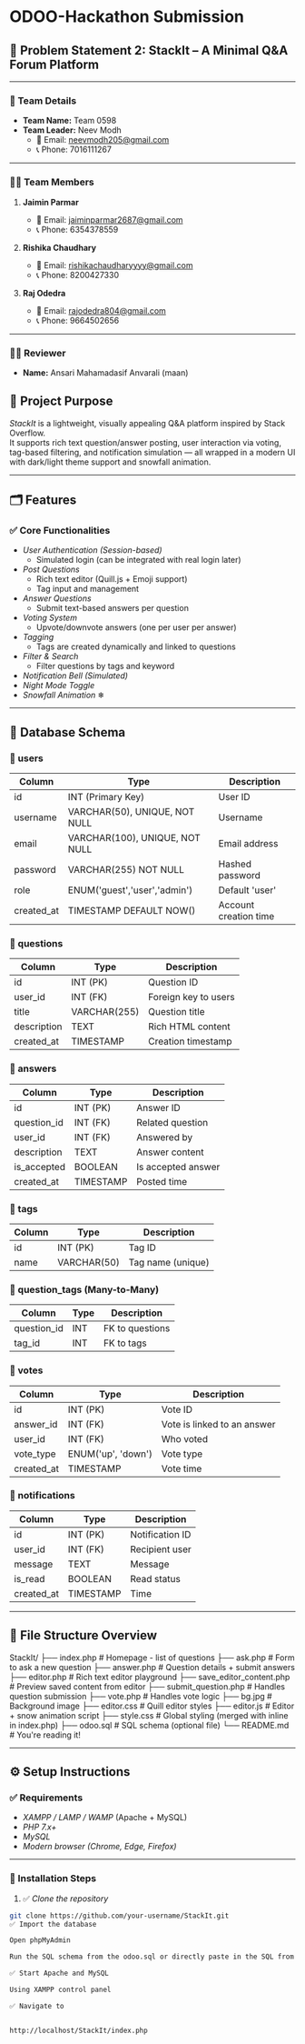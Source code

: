 # ODOO-Hackathon Submission

## 🚀 Problem Statement 2: StackIt – A Minimal Q&A Forum Platform

---

### 👥 Team Details

- **Team Name:** Team 0598  
- **Team Leader:** Neev Modh  
  - 📧 Email: neevmodh205@gmail.com  
  - 📞 Phone: 7016111267

---

### 👨‍💻 Team Members

1. **Jaimin Parmar**  
   - 📧 Email: jaiminparmar2687@gmail.com  
   - 📞 Phone: 6354378559

2. **Rishika Chaudhary**  
   - 📧 Email: rishikachaudharyyyy@gmail.com  
   - 📞 Phone: 8200427330

3. **Raj Odedra**  
   - 📧 Email: rajodedra804@gmail.com  
   - 📞 Phone: 9664502656

---

### 🧑‍⚖️ Reviewer
- **Name:** Ansari Mahamadasif Anvarali (maan)

## 🚀 Project Purpose

*StackIt* is a lightweight, visually appealing Q&A platform inspired by Stack Overflow.  
It supports rich text question/answer posting, user interaction via voting, tag-based filtering, and notification simulation — all wrapped in a modern UI with dark/light theme support and snowfall animation.

---

## 🗂 Features

### ✅ Core Functionalities
- *User Authentication (Session-based)*
  - Simulated login (can be integrated with real login later)
- *Post Questions*
  - Rich text editor (Quill.js + Emoji support)
  - Tag input and management
- *Answer Questions*
  - Submit text-based answers per question
- *Voting System*
  - Upvote/downvote answers (one per user per answer)
- *Tagging*
  - Tags are created dynamically and linked to questions
- *Filter & Search*
  - Filter questions by tags and keyword
- *Notification Bell (Simulated)*
- *Night Mode Toggle*
- *Snowfall Animation* ❄

---

## 💾 Database Schema

### 📌 users
| Column      | Type                       | Description                  |
|-------------|----------------------------|------------------------------|
| id          | INT (Primary Key)          | User ID                      |
| username    | VARCHAR(50), UNIQUE, NOT NULL | Username                  |
| email       | VARCHAR(100), UNIQUE, NOT NULL | Email address             |
| password    | VARCHAR(255) NOT NULL      | Hashed password              |
| role        | ENUM('guest','user','admin') | Default 'user'          |
| created_at  | TIMESTAMP DEFAULT NOW()    | Account creation time        |

### 📌 questions
| Column      | Type          | Description                        |
|-------------|---------------|------------------------------------|
| id          | INT (PK)      | Question ID                        |
| user_id     | INT (FK)      | Foreign key to users               |
| title       | VARCHAR(255)  | Question title                     |
| description | TEXT          | Rich HTML content                  |
| created_at  | TIMESTAMP     | Creation timestamp                 |

### 📌 answers
| Column      | Type          | Description                         |
|-------------|---------------|-------------------------------------|
| id          | INT (PK)      | Answer ID                           |
| question_id | INT (FK)      | Related question                    |
| user_id     | INT (FK)      | Answered by                         |
| description | TEXT          | Answer content                      |
| is_accepted | BOOLEAN       | Is accepted answer                  |
| created_at  | TIMESTAMP     | Posted time                         |

### 📌 tags
| Column  | Type         | Description        |
|---------|--------------|--------------------|
| id      | INT (PK)     | Tag ID             |
| name    | VARCHAR(50)  | Tag name (unique)  |

### 📌 question_tags (Many-to-Many)
| Column       | Type | Description               |
|--------------|------|---------------------------|
| question_id  | INT  | FK to questions           |
| tag_id       | INT  | FK to tags                |

### 📌 votes
| Column     | Type                        | Description                         |
|------------|-----------------------------|-------------------------------------|
| id         | INT (PK)                    | Vote ID                             |
| answer_id  | INT (FK)                    | Vote is linked to an answer         |
| user_id    | INT (FK)                    | Who voted                           |
| vote_type  | ENUM('up', 'down')          | Vote type                           |
| created_at | TIMESTAMP                   | Vote time                           |

### 📌 notifications
| Column    | Type      | Description              |
|-----------|-----------|--------------------------|
| id        | INT (PK)  | Notification ID          |
| user_id   | INT (FK)  | Recipient user           |
| message   | TEXT      | Message                  |
| is_read   | BOOLEAN   | Read status              |
| created_at| TIMESTAMP | Time                     |

---

## 📁 File Structure Overview

StackIt/
├── index.php # Homepage - list of questions
├── ask.php # Form to ask a new question
├── answer.php # Question details + submit answers
├── editor.php # Rich text editor playground
├── save_editor_content.php # Preview saved content from editor
├── submit_question.php # Handles question submission
├── vote.php # Handles vote logic
├── bg.jpg # Background image
├── editor.css # Quill editor styles
├── editor.js # Editor + snow animation script
├── style.css # Global styling (merged with inline in index.php)
├── odoo.sql # SQL schema (optional file)
└── README.md # You're reading it!



---

## ⚙ Setup Instructions

### ✅ Requirements
- *XAMPP / LAMP / WAMP* (Apache + MySQL)
- *PHP 7.x+*
- *MySQL*
- *Modern browser (Chrome, Edge, Firefox)*

---

### 🔧 Installation Steps

1. ✅ *Clone the repository*
```bash
git clone https://github.com/your-username/StackIt.git
✅ Import the database

Open phpMyAdmin

Run the SQL schema from the odoo.sql or directly paste in the SQL from this README

✅ Start Apache and MySQL

Using XAMPP control panel

✅ Navigate to


http://localhost/StackIt/index.php
